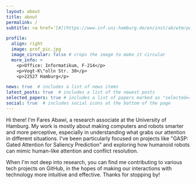 ```yaml
---
layout: about
title: about
permalink: /
subtitle: <a href='[#](https://www.inf.uni-hamburg.de/en/inst/ab/wtm/people/abawi.html)'>Research Associate, University of Hamburg</a>

profile:
  align: right
  image: prof_pic.jpg
  image_circular: false # crops the image to make it circular
  more_info: >
    <p>Office: Informatikum, F-214</p>
    <p>Vogt-K\"olln Str. 30</p>
    <p>22527 Hamburg</p>

news: true  # includes a list of news items
latest_posts: true  # includes a list of the newest posts
selected_papers: true # includes a list of papers marked as "selected={true}"
social: true  # includes social icons at the bottom of the page
---
```


Hi there! I'm Fares Abawi, a research associate at the University of Hamburg. My work is mostly about making computers and robots smarter and more perceptive, especially in understanding what grabs our attention in different situations. I've been particularly focused on projects like "GASP: Gated Attention for Saliency Prediction" and exploring how humanoid robots can mimic human-like attention and conflict resolution.

When I'm not deep into research, you can find me contributing to various tech projects on GitHub, in the hopes of making our interactions with technology more intuitive and effective. Thanks for stopping by!
